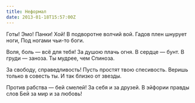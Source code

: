 ```yaml
---
title: Неформал
date: 2013-01-18T15:57:00Z
---
```


Готы! Эмо! Панки! Хой!
В подворотне волчий вой.
Гадов плен шнурует ноги,
Под ногами чьи-то боги.

Воля, боль — всё для тебя!
За душою плачь огня.
В сердце — бунт. В груди — заноза.
Ты мудрее, чем Спиноза.

За свободу, справедливость!
Пусть простят твою спесивость.
Веришь только в совесть ты.
И так близко от звезды.

Против рабства — бей смелей!
За себя и за друзей.
В эйфории правды слов
Бей за мир и за любовь!


